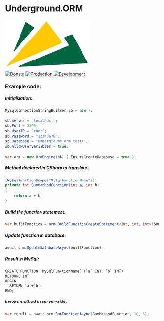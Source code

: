# Underground.ORM

![logo](doc/logo.png)  
[![Donate](https://img.shields.io/badge/Donate-PayPal-green.svg)](https://www.paypal.com/donate/?hosted_button_id=83F8YMBRNSEQN)
[![Production](https://github.com/Underground-NET/Underground.ORM/actions/workflows/production.yml/badge.svg?branch=master)](https://github.com/Underground-NET/Underground.ORM/actions/workflows/production.yml)
[![Development](https://github.com/Underground-NET/Underground.ORM/actions/workflows/development.yml/badge.svg?branch=develop)](https://github.com/Underground-NET/Underground.ORM/actions/workflows/development.yml)


### Example code:

##### Initialization:
```C#
MySqlConnectionStringBuilder sb = new();

sb.Server = "localhost";
sb.Port = 3306;
sb.UserID = "root";
sb.Password = "12345678";
sb.Database = "underground_orm_tests";
sb.AllowUserVariables = true;

var orm = new OrmEngine(sb) { EnsureCreateDatabase = true };
```

##### Method declared in CSharp to translate:
```c#
[MySqlFunctionScope("MySqlFunctionName")]
private int SumMethodFunction(int a, int b)
{
    return a + b;
}
```

##### Build the function statement:
```c#
var builtFunction = orm.BuildFunctionCreateStatement<int, int, int>(SumMethodFunction);
```

##### Update function in database:
```c#
await orm.UpdateDatabaseAsync(builtFunction);
```

##### Result in MySql:
```mysql
CREATE FUNCTION `MySqlFunctionName` (`a` INT, `b` INT)
RETURNS INT
BEGIN
  RETURN `a`+`b`;
END;
```

##### Invoke method in server-side:
```C#
var result = await orm.RunFunctionAsync(SumMethodFunction, 10, 5);
```

